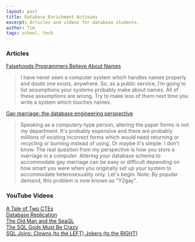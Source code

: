 ```yaml
---
layout: post
title: Database Enrichment Activies
excerpt: Articles and videos for database students.
author: Tim
tags: school, tech
---
```


### Articles  
[Falsehoods Programmers Believe About Names](https://www.kalzumeus.com/2010/06/17/falsehoods-programmers-believe-about-names/)  
> I have never seen a computer system which handles names properly and doubt one exists, anywhere. So, as a public service, I’m going to list assumptions your systems probably make about names. All of these assumptions are wrong. Try to make less of them next time you write a system which touches names.

[Gay marriage: the database engineering perspective ](https://web.archive.org/web/20170807015344/https://qntm.org/gay)  
> Speaking as a computery-type person, altering the paper forms is not my department. It's probably expensive and there are probably millions of existing incorrect forms which would need returning or recycling or burning instead of using. Or maybe it's simple. I don't know. The real question from my perspective is how you store a marriage in a computer. Altering your database schema to accommodate gay marriage can be easy or difficult depending on how smart you were when you originally set up your system to accommodate heterosexuality only. Let's begin. Note: By popular demand, this problem is now known as "Y2gay".

### YouTube Videos  
[A Tale of Two CTEs](https://www.youtube.com/watch?v=o2P0XqbcOUM)  
[Database Replication](https://www.youtube.com/watch?v=PvyZW1sMWT8)  
[The Old Man and the SeaQL](https://www.youtube.com/watch?v=9L5NDG2aOLE)  
[The SQL Gods Must Be Crazy](https://www.youtube.com/watch?v=6TMNCMvz7Ho&t=8s)  
[SQL Joins: Clowns (to the LEFT) Jokers (to the RIGHT)](https://www.youtube.com/watch?v=QA0-6IRS9hc)  
